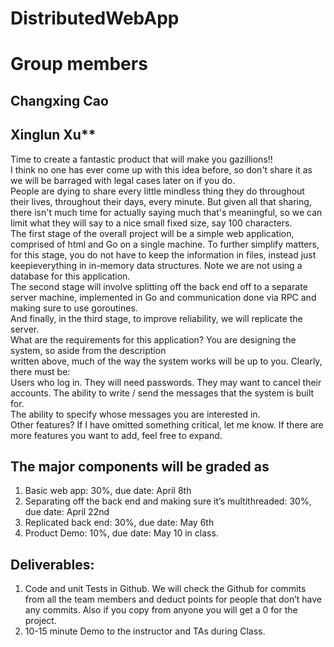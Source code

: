 # DistributedWebApp
# Group members
## Changxing Cao
## Xinglun Xu**

Time to create a fantastic product that will make you gazillions!!    
I think no one has ever come up with this idea before, so don't share it as we will be barraged with legal cases later on if you do.    
People are dying to share every little mindless thing they do throughout their lives, throughout their days, every minute. But given all that sharing, there isn't much time for actually saying much that's meaningful, so we can limit what they will say to a nice small fixed size, say 100 characters.   
The first stage of the overall project will be a simple web application, comprised of html and Go on a single machine. To further simplify matters, for this stage, you do not have to keep the information in files, instead just keepieverything in in-memory data structures. Note we are not using a database for this application.   
The second stage will involve splitting off the back end off to a separate server machine, implemented in Go and communication done via RPC and making sure to use goroutines.    
And finally, in the third stage, to improve reliability, we will replicate the server.    
What are the requirements for this application? You are designing the system, so aside from the description   
written above, much of the way the system works will be up to you. Clearly, there must be:    
Users who log in. They will need passwords. They may want to cancel their accounts. The ability to write / send the messages that the system is built for.    
The ability to specify whose messages you are interested in.    
Other features? If I have omitted something critical, let me know. If there are more features you want to add, feel free to expand.   
## The major components will be graded as
1. Basic web app: 30%, due date: April 8th
2. Separating off the back end and making sure it’s multithreaded: 30%, due date: April 22nd
3. Replicated back end: 30%, due date: May 6th
4. Product Demo: 10%, due date: May 10 in class.

## Deliverables:
1. Code and unit Tests in Github. We will check the Github for commits from all the team members and deduct points for people that don’t have any commits. Also if you copy from anyone you will get a 0 for the project.
2. 10-15 minute Demo to the instructor and TAs during Class.
